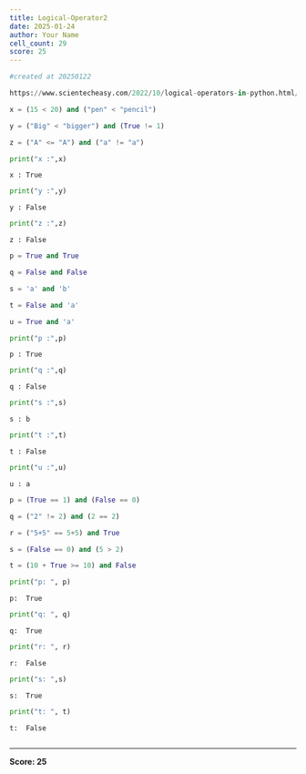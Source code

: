 ```yaml
---
title: Logical-Operator2
date: 2025-01-24
author: Your Name
cell_count: 29
score: 25
---
```


```python
#created at 20250122
```


```python
https://www.scientecheasy.com/2022/10/logical-operators-in-python.html/
```


```python
x = (15 < 20) and ("pen" < "pencil")
```


```python
y = ("Big" < "bigger") and (True != 1)
```


```python
z = ("A" <= "A") and ("a" != "a")
```


```python
print("x :",x)
```

    x : True



```python
print("y :",y)
```

    y : False



```python
print("z :",z)
```

    z : False



```python
p = True and True
```


```python
q = False and False
```


```python
s = 'a' and 'b' 
```


```python
t = False and 'a'
```


```python
u = True and 'a'
```


```python
print("p :",p)
```

    p : True



```python
print("q :",q)
```

    q : False



```python
print("s :",s)
```

    s : b



```python
print("t :",t)
```

    t : False



```python
print("u :",u)
```

    u : a



```python
p = (True == 1) and (False == 0)
```


```python
q = ("2" != 2) and (2 == 2)
```


```python
r = ("5+5" == 5+5) and True
```


```python
s = (False == 0) and (5 > 2)
```


```python
t = (10 + True >= 10) and False
```


```python
print("p: ", p)
```

    p:  True



```python
print("q: ", q)
```

    q:  True



```python
print("r: ", r)
```

    r:  False



```python
print("s: ",s)
```

    s:  True



```python
print("t: ", t)
```

    t:  False



```python

```


---
**Score: 25**